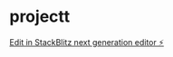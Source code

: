 # projectt

[Edit in StackBlitz next generation editor ⚡️](https://stackblitz.com/~/github.com/san7mr/projectt)